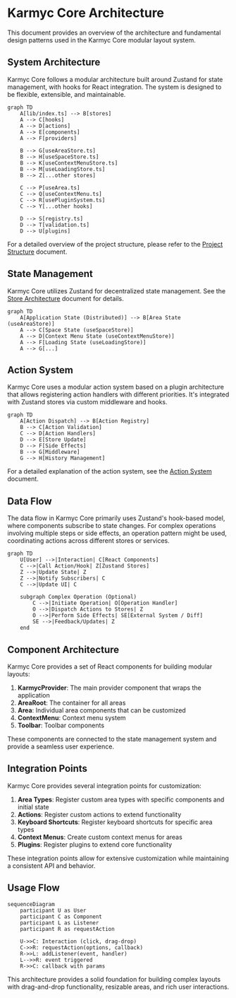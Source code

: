 # Karmyc Core Architecture

This document provides an overview of the architecture and fundamental design patterns used in the Karmyc Core modular layout system.

## System Architecture

Karmyc Core follows a modular architecture built around Zustand for state management, with hooks for React integration. The system is designed to be flexible, extensible, and maintainable.

```mermaid
graph TD
    A[lib/index.ts] --> B[stores]
    A --> C[hooks]
    A --> D[actions]
    A --> E[components]
    A --> F[providers]
    
    B --> G[useAreaStore.ts]
    B --> H[useSpaceStore.ts]
    B --> K[useContextMenuStore.ts]
    B --> M[useLoadingStore.ts]
    B --> Z[...other stores]
    
    C --> P[useArea.ts]
    C --> Q[useContextMenu.ts]
    C --> R[usePluginSystem.ts]
    C --> Y[...other hooks]
    
    D --> S[registry.ts]
    D --> T[validation.ts]
    D --> U[plugins]
```

For a detailed overview of the project structure, please refer to the [Project Structure](./project-structure.md) document.

## State Management

Karmyc Core utilizes Zustand for decentralized state management. See the [Store Architecture](./store.md) document for details.

```mermaid
graph TD
    A[Application State (Distributed)] --> B[Area State (useAreaStore)]
    A --> C[Space State (useSpaceStore)]
    A --> D[Context Menu State (useContextMenuStore)]
    A --> F[Loading State (useLoadingStore)]
    A --> G[...]
```

## Action System

Karmyc Core uses a modular action system based on a plugin architecture that allows registering action handlers with different priorities. It's integrated with Zustand stores via custom middleware and hooks.

```mermaid
graph TD
    A[Action Dispatch] --> B[Action Registry]
    B --> C[Action Validation]
    C --> D[Action Handlers]
    D --> E[Store Update]
    D --> F[Side Effects]
    B --> G[Middleware]
    G --> H[History Management]
```

For a detailed explanation of the action system, see the [Action System](./actions.md) document.

## Data Flow

The data flow in Karmyc Core primarily uses Zustand's hook-based model, where components subscribe to state changes. For complex operations involving multiple steps or side effects, an operation pattern might be used, coordinating actions across different stores or services.

```mermaid
graph TD
    U[User] -->|Interaction| C[React Components]
    C -->|Call Action/Hook| Z[Zustand Stores]
    Z -->|Update State| Z
    Z -->|Notify Subscribers| C
    C -->|Update UI| C

    subgraph Complex Operation (Optional)
        C -->|Initiate Operation| O[Operation Handler]
        O -->|Dispatch Actions to Stores| Z
        O -->|Perform Side Effects| SE[External System / Diff]
        SE -->|Feedback/Updates| Z
    end
```

## Component Architecture

Karmyc Core provides a set of React components for building modular layouts:

1. **KarmycProvider**: The main provider component that wraps the application
2. **AreaRoot**: The container for all areas
3. **Area**: Individual area components that can be customized
4. **ContextMenu**: Context menu system
5. **Toolbar**: Toolbar components

These components are connected to the state management system and provide a seamless user experience.

## Integration Points

Karmyc Core provides several integration points for customization:

1. **Area Types**: Register custom area types with specific components and initial state
2. **Actions**: Register custom actions to extend functionality
3. **Keyboard Shortcuts**: Register keyboard shortcuts for specific area types
4. **Context Menus**: Create custom context menus for areas
5. **Plugins**: Register plugins to extend core functionality

These integration points allow for extensive customization while maintaining a consistent API and behavior.

## Usage Flow

```mermaid
sequenceDiagram
    participant U as User
    participant C as Component
    participant L as Listener
    participant R as requestAction
    
    U->>C: Interaction (click, drag-drop)
    C->>R: requestAction(options, callback)
    R->>L: addListener(event, handler)
    L-->>R: event triggered
    R->>C: callback with params
```

This architecture provides a solid foundation for building complex layouts with drag-and-drop functionality, resizable areas, and rich user interactions. 
